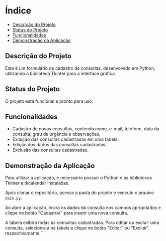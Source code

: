 # Índice

- [Descrição do Projeto](#descrição-do-projeto)
- [Status do Projeto](#status-do-projeto)
- [Funcionalidades](#funcionalidades)
- [Demonstração da Aplicação](#demonstração-da-aplicação)

## Descrição do Projeto

Este é um formulário de cadastro de consultas, desenvolvido em Python, utilizando a biblioteca Tkinter para a interface gráfica.

## Status do Projeto

O projeto está funcional e pronto para uso.

## Funcionalidades

- Cadastro de novas consultas, contendo nome, e-mail, telefone, data da consulta, grau de urgência e observações.
- Exibição das consultas cadastradas em uma tabela.
- Edição dos dados das consultas cadastradas.
- Exclusão das consultas cadastradas.

## Demonstração da Aplicação

Para utilizar a aplicação, é necessário possuir o Python e as bibliotecas Tkinter e tkcalendar instaladas.

Após clonar o repositório, acesse a pasta do projeto e execute o arquivo `main.py`.

Ao abrir a aplicação, insira os dados da consulta nos campos apropriados e clique no botão "Cadastrar" para inserir uma nova consulta.

A tabela exibirá todas as consultas cadastradas. Para editar ou excluir uma consulta, selecione-a na tabela e clique no botão "Editar" ou "Excluir", respectivamente.```

